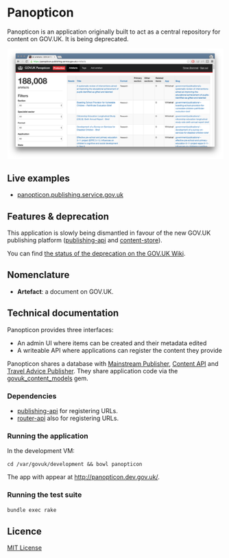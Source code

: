 # Panopticon

Panopticon is an application originally built to act as a central repository for content on GOV.UK. It is being deprecated.

![Screenshot of Panopticon, April 2016](docs/screenshot.png)

## Live examples

- [panopticon.publishing.service.gov.uk](https://panopticon.publishing.service.gov.uk)

## Features & deprecation

This application is slowly being dismantled in favour of the new GOV.UK publishing
platform ([publishing-api](https://github.com/alphagov/publishing-api) and
[content-store](https://github.com/alphagov/content-store)).

You can find [the status of the deprecation on the GOV.UK Wiki](https://gov-uk.atlassian.net/wiki/x/FYCoBQ).

## Nomenclature

- **Artefact**: a document on GOV.UK.

## Technical documentation

Panopticon provides three interfaces:

- An admin UI where items can be created and their metadata edited
- A writeable API where applications can register the content they provide

Panopticon shares a database with [Mainstream Publisher](https://github.com/alphagov/publisher), [Content API](https://github.com/alphagov/govuk_content_api) and [Travel Advice Publisher](https://github.com/alphagov/travel-advice-publisher). They share application code via the [govuk_content_models](https://github.com/alphagov/govuk_content_models) gem.

### Dependencies

- [publishing-api](https://github.com/alphagov/publishing-api) for registering URLs.
- [router-api](https://github.com/alphagov/router-api) also for registering URLs.

### Running the application

In the development VM:

```
cd /var/govuk/development && bowl panopticon
```

The app with appear at http://panopticon.dev.gov.uk/.

### Running the test suite

`bundle exec rake`

## Licence

[MIT License](LICENCE)
